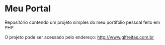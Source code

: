 # Meu Portal
Repositório contendo um projeto simples do meu portifólio pessoal feito em PHP.

O projeto pode ser acessado pelo endereço:
http://www.glfreitas.com.br
